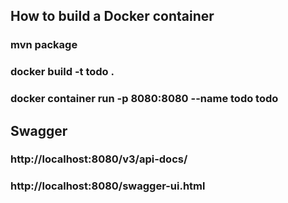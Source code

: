 ## How to build a Docker container

### mvn package

### docker build -t todo .

### docker container run -p 8080:8080 --name todo todo

## Swagger

### http://localhost:8080/v3/api-docs/

### http://localhost:8080/swagger-ui.html